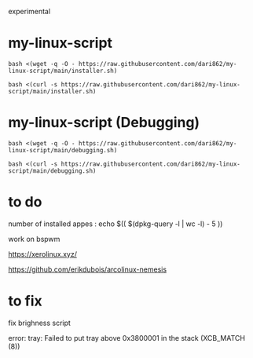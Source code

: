experimental

# my-linux-script

```
bash <(wget -q -O - https://raw.githubusercontent.com/dari862/my-linux-script/main/installer.sh)
```

```
bash <(curl -s https://raw.githubusercontent.com/dari862/my-linux-script/main/installer.sh)
```

# my-linux-script (Debugging)

```
bash <(wget -q -O - https://raw.githubusercontent.com/dari862/my-linux-script/main/debugging.sh)
```

```
bash <(curl -s https://raw.githubusercontent.com/dari862/my-linux-script/main/debugging.sh)
```

# to do

number of installed appes : echo $(( $(dpkg-query -l | wc -l) - 5 ))

work on bspwm

https://xerolinux.xyz/

https://github.com/erikdubois/arcolinux-nemesis

# to fix 

fix brighness script

error: tray: Failed to put tray above 0x3800001 in the stack (XCB_MATCH (8))
